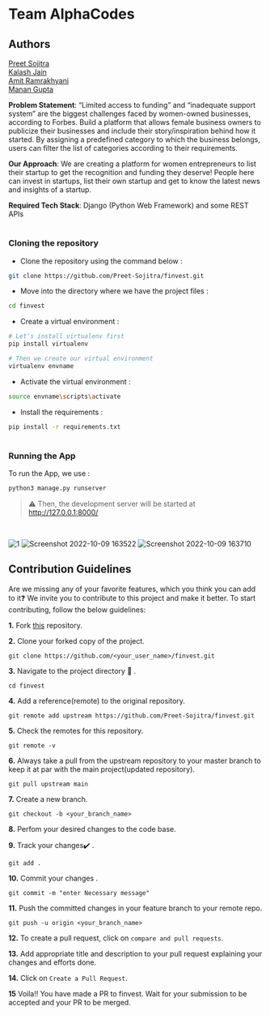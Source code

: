 # Team AlphaCodes

## Authors

[Preet Sojitra](https://github.com/Preet-Sojitra)<br>
[Kalash Jain](https://github.com/kalashjain23)<br>
[Amit Ramrakhyani](https://github.com/Amit-Ramrakhyani)<br>
[Manan Gupta](https://github.com/manan152003)<br>

**Problem Statement**: “Limited access to funding” and “inadequate support system” are the biggest challenges faced by women-owned businesses, according to Forbes. Build a platform that allows female business owners to publicize their businesses and include their story/inspiration behind how it started. By assigning a predefined category to which the business belongs, users can filter the list of categories according to their requirements.

**Our Approach**: We are creating a platform for women entrepreneurs to list their startup to get the recognition and funding they deserve!
People here can invest in startups, list their own startup and get to know the latest news and insights of a startup.

**Required Tech Stack**: Django (Python Web Framework) and some REST APIs

#

### Cloning the repository

* Clone the repository using the command below :
```bash
git clone https://github.com/Preet-Sojitra/finvest.git

```

* Move into the directory where we have the project files : 
```bash
cd finvest

```

* Create a virtual environment :
```bash
# Let's install virtualenv first
pip install virtualenv

# Then we create our virtual environment
virtualenv envname

```

* Activate the virtual environment :
```bash
source envname\scripts\activate

```

* Install the requirements :
```bash
pip install -r requirements.txt

```

#

### Running the App

To run the App, we use :
```bash
python3 manage.py runserver

```

> ⚠ Then, the development server will be started at http://127.0.0.1:8000/
<br>


![1](https://user-images.githubusercontent.com/87543808/194753364-229fcbbc-33e7-4555-b63f-456cd9e9abed.jpg)
![Screenshot 2022-10-09 163522](https://user-images.githubusercontent.com/87543808/194753368-c4e5b76e-316e-434d-b4da-8cb99cf1ee83.jpg)
![Screenshot 2022-10-09 163710](https://user-images.githubusercontent.com/87543808/194753436-42b4683c-737c-49fe-a4ee-f1b4db81b5bc.jpg)

## Contribution Guidelines

Are we missing any of your favorite features, which you think you can add to it❓ We invite you to contribute to this project and make it better.
To start contributing, follow the below guidelines:

**1.** Fork [this](https://github.com/Preet-Sojitra/finvest) repository.

**2.** Clone your forked copy of the project.

```
git clone https://github.com/<your_user_name>/finvest.git
```

**3.** Navigate to the project directory :file_folder: .

```
cd finvest
```

**4.** Add a reference(remote) to the original repository.

```
git remote add upstream https://github.com/Preet-Sojitra/finvest.git
```

**5.** Check the remotes for this repository.

```
git remote -v
```

**6.** Always take a pull from the upstream repository to your master branch to keep it at par with the main project(updated repository).

```
git pull upstream main
```

**7.** Create a new branch.

```
git checkout -b <your_branch_name>
```

**8.** Perfom your desired changes to the code base.

**9.** Track your changes:heavy_check_mark: .

```
git add .
```

**10.** Commit your changes .

```
git commit -m "enter Necessary message"
```

**11.** Push the committed changes in your feature branch to your remote repo.

```
git push -u origin <your_branch_name>
```

**12.** To create a pull request, click on `compare and pull requests`.

**13.** Add appropriate title and description to your pull request explaining your changes and efforts done.

**14.** Click on `Create a Pull Request`.

**15** Voila!! You have made a PR to finvest. Wait for your submission to be accepted and your PR to be merged.
